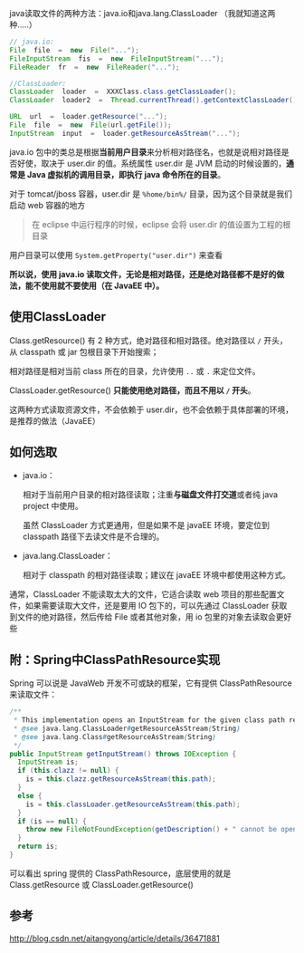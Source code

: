 java读取文件的两种方法：java.io和java.lang.ClassLoader （我就知道这两种.....）

``` java
// java.io:  
File  file  =  new  File("...");  
FileInputStream  fis  =  new  FileInputStream("...");  
FileReader  fr  =  new  FileReader("...");  

//ClassLoader:  
ClassLoader  loader  =  XXXClass.class.getClassLoader();   
ClassLoader  loader2  =  Thread.currentThread().getContextClassLoader();  

URL  url  =  loader.getResource("...");  
File  file  =  new  File(url.getFile());  
InputStream  input  =  loader.getResourceAsStream("...");  
```

java.io 包中的类总是根据**当前用户目录**来分析相对路径名，也就是说相对路径是否好使，取决于 user.dir 的值。系统属性  user.dir 是 JVM 启动的时候设置的，**通常是 Java 虚拟机的调用目录，即执行 java 命令所在的目录**。

对于 tomcat/jboss 容器，user.dir 是 `%home/bin%/` 目录，因为这个目录就是我们启动 web 容器的地方

> 在 eclipse 中运行程序的时候，eclipse 会将 user.dir 的值设置为工程的根目录

用户目录可以使用 `System.getProperty("user.dir")` 来查看

**所以说，使用 java.io 读取文件，无论是相对路径，还是绝对路径都不是好的做法，能不使用就不要使用（在 JavaEE 中）。**

## 使用ClassLoader

Class.getResource() 有 2 种方式，绝对路径和相对路径。绝对路径以 `/` 开头，从 classpath 或 jar 包根目录下开始搜索；

相对路径是相对当前 class 所在的目录，允许使用 `..` 或 `.` 来定位文件。

ClassLoader.getResource() **只能使用绝对路径，而且不用以 `/` 开头**。

这两种方式读取资源文件，不会依赖于 user.dir，也不会依赖于具体部署的环境，是推荐的做法（JavaEE）

## 如何选取

- java.io：

  相对于当前用户目录的相对路径读取；注重**与磁盘文件打交道**或者纯 java project 中使用。 

  虽然 ClassLoader 方式更通用，但是如果不是 javaEE 环境，要定位到 classpath 路径下去读文件是不合理的。 

- java.lang.ClassLoader：

  相对于 classpath 的相对路径读取；建议在 javaEE 环境中都使用这种方式。 

通常，ClassLoader  不能读取太大的文件，它适合读取 web 项目的那些配置文件，如果需要读取大文件，还是要用 IO 包下的，可以先通过 ClassLoader 获取到文件的绝对路径，然后传给 File 或者其他对象，用 io 包里的对象去读取会更好些

## 附：Spring中ClassPathResource实现

Spring 可以说是 JavaWeb 开发不可或缺的框架，它有提供 ClassPathResource 来读取文件：

``` java
/** 
 * This implementation opens an InputStream for the given class path resource. 
 * @see java.lang.ClassLoader#getResourceAsStream(String) 
 * @see java.lang.Class#getResourceAsStream(String) 
 */  
public InputStream getInputStream() throws IOException {  
  InputStream is;  
  if (this.clazz != null) {  
    is = this.clazz.getResourceAsStream(this.path);  
  }  
  else {  
    is = this.classLoader.getResourceAsStream(this.path);  
  }  
  if (is == null) {  
    throw new FileNotFoundException(getDescription() + " cannot be opened because it does not exist");  
  }  
  return is;  
}  
```

可以看出 spring 提供的 ClassPathResource，底层使用的就是 Class.getResource 或 ClassLoader.getResource()

## 参考

http://blog.csdn.net/aitangyong/article/details/36471881